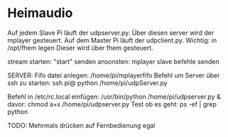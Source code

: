 # Heimaudio
Auf jedem Slave Pi läuft der udpserver.py. Über diesen server wird der mplayer gesteuert.
Auf dem Master Pi läuft der udpclient.py. Wichtig: in /opt/fhem legen
Dieser wird über fhem gesteuert.

stream starten: "start" senden
ansonsten: mplayer slave befehle senden


SERVER:
Fifo datei anlegen: /home/pi/mplayerfifo
Befehl um Server über ssh zu starten:
ssh pi@<IP> python /home/pi/udpServer.py

Befehl in /etc/rc.local einfügen:
/usr/bin/python /home/pi/udpserver.py &
davor: chmod a+x /home/pi/udpserver.py
Test ob es geht: ps -ef | grep python



TODO:
Mehrmals drücken auf Fernbedienung egal


